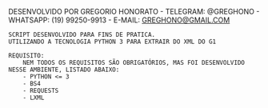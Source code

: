 DESENVOLVIDO POR GREGORIO HONORATO
    - TELEGRAM: @GREGHONO
    - WHATSAPP: (19) 99250-9913
    - E-MAIL: GREGHONO@GMAIL.COM

    SCRIPT DESENVOLVIDO PARA FINS DE PRATICA.
    UTILIZANDO A TECNOLOGIA PYTHON 3 PARA EXTRAIR DO XML DO G1

    REQUISITO:
        NEM TODOS OS REQUISITOS SÃO OBRIGATÓRIOS, MAS FOI DESENVOLVIDO NESSE AMBIENTE, LISTADO ABAIXO:
        - PYTHON <= 3
        - BS4
        - REQUESTS
        - LXML
